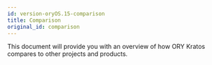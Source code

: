 ```yaml
---
id: version-oryOS.15-comparison
title: Comparison
original_id: comparison
---
```


This document will provide you with an overview of how ORY Kratos compares to
other projects and products.
